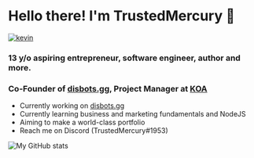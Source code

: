 # Hello there! I'm TrustedMercury 👋
[![kevin](https://img.shields.io/badge/website-im--kevin.in-blue)](https://im-kev.in)

### 13 y/o aspiring entrepreneur, software engineer, author and more.
### Co-Founder of [disbots.gg](https://disbots.gg), Project Manager at [KOA](https://knightsofacademia.org/)

- Currently working on [disbots.gg](https://disbots.gg)
- Currently learning business and marketing fundamentals and NodeJS
- Aiming to make a world-class portfolio
- Reach me on Discord (TrustedMercury#1953)

![My GitHub stats](https://github-readme-stats.vercel.app/api?username=TrustedMercury&count_private=true&show_icons=true&theme=tokyonight)  
<!--- ![My Top Languages](https://github-readme-stats.vercel.app/api/top-langs/?username=TrustedMercury) -->

